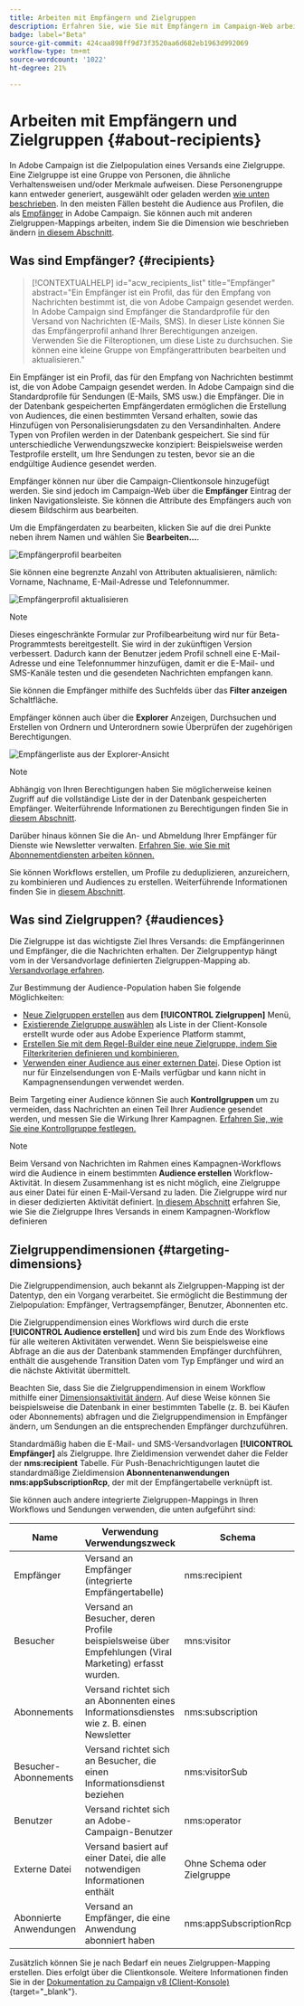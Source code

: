 ```yaml
---
title: Arbeiten mit Empfängern und Zielgruppen
description: Erfahren Sie, wie Sie mit Empfängern im Campaign-Web arbeiten.
badge: label="Beta"
source-git-commit: 424caa898ff9d73f3520aa6d682eb1963d992069
workflow-type: tm+mt
source-wordcount: '1022'
ht-degree: 21%

---
```



# Arbeiten mit Empfängern und Zielgruppen {#about-recipients}

In Adobe Campaign ist die Zielpopulation eines Versands eine Zielgruppe. Eine Zielgruppe ist eine Gruppe von Personen, die ähnliche Verhaltensweisen und/oder Merkmale aufweisen. Diese Personengruppe kann entweder generiert, ausgewählt oder geladen werden [wie unten beschrieben](#audiences). In den meisten Fällen besteht die Audience aus Profilen, die als [Empfänger](#recipients) in Adobe Campaign. Sie können auch mit anderen Zielgruppen-Mappings arbeiten, indem Sie die Dimension wie beschrieben ändern [in diesem Abschnitt](#targeting-dimensions).

## Was sind Empfänger? {#recipients}

>[!CONTEXTUALHELP]
>id="acw_recipients_list"
>title="Empfänger"
>abstract="Ein Empfänger ist ein Profil, das für den Empfang von Nachrichten bestimmt ist, die von Adobe Campaign gesendet werden. In Adobe Campaign sind Empfänger die Standardprofile für den Versand von Nachrichten (E-Mails, SMS). In dieser Liste können Sie das Empfängerprofil anhand Ihrer Berechtigungen anzeigen. Verwenden Sie die Filteroptionen, um diese Liste zu durchsuchen. Sie können eine kleine Gruppe von Empfängerattributen bearbeiten und aktualisieren."

Ein Empfänger ist ein Profil, das für den Empfang von Nachrichten bestimmt ist, die von Adobe Campaign gesendet werden. In Adobe Campaign sind die Standardprofile für Sendungen (E-Mails, SMS usw.) die Empfänger. Die in der Datenbank gespeicherten Empfängerdaten ermöglichen die Erstellung von Audiences, die einen bestimmten Versand erhalten, sowie das Hinzufügen von Personalisierungsdaten zu den Versandinhalten. Andere Typen von Profilen werden in der Datenbank gespeichert. Sie sind für unterschiedliche Verwendungszwecke konzipiert: Beispielsweise werden Testprofile erstellt, um Ihre Sendungen zu testen, bevor sie an die endgültige Audience gesendet werden.

Empfänger können nur über die Campaign-Clientkonsole hinzugefügt werden. Sie sind jedoch im Campaign-Web über die **Empfänger** Eintrag der linken Navigationsleiste. Sie können die Attribute des Empfängers auch von diesem Bildschirm aus bearbeiten.

Um die Empfängerdaten zu bearbeiten, klicken Sie auf die drei Punkte neben ihrem Namen und wählen Sie **Bearbeiten...**.

![Empfängerprofil bearbeiten](assets/recipient-edit.png)

Sie können eine begrenzte Anzahl von Attributen aktualisieren, nämlich: Vorname, Nachname, E-Mail-Adresse und Telefonnummer.

![Empfängerprofil aktualisieren](assets/recipient-update.png)

>[!NOTE]
>
>Dieses eingeschränkte Formular zur Profilbearbeitung wird nur für Beta-Programmtests bereitgestellt. Sie wird in der zukünftigen Version verbessert. Dadurch kann der Benutzer jedem Profil schnell eine E-Mail-Adresse und eine Telefonnummer hinzufügen, damit er die E-Mail- und SMS-Kanäle testen und die gesendeten Nachrichten empfangen kann.

Sie können die Empfänger mithilfe des Suchfelds über das **Filter anzeigen** Schaltfläche.

Empfänger können auch über die **Explorer** Anzeigen, Durchsuchen und Erstellen von Ordnern und Unterordnern sowie Überprüfen der zugehörigen Berechtigungen.

![Empfängerliste aus der Explorer-Ansicht](assets/recipients-from-explorer.png)

>[!NOTE]
>
>Abhängig von Ihren Berechtigungen haben Sie möglicherweise keinen Zugriff auf die vollständige Liste der in der Datenbank gespeicherten Empfänger. Weiterführende Informationen zu Berechtigungen finden Sie in [diesem Abschnitt](../get-started/permissions.md).

Darüber hinaus können Sie die An- und Abmeldung Ihrer Empfänger für Dienste wie Newsletter verwalten. [Erfahren Sie, wie Sie mit Abonnementdiensten arbeiten können.](manage-services.md)

Sie können Workflows erstellen, um Profile zu deduplizieren, anzureichern, zu kombinieren und Audiences zu erstellen. Weiterführende Informationen finden Sie in [diesem Abschnitt](../workflows/gs-workflows.md).

## Was sind Zielgruppen? {#audiences}

Die Zielgruppe ist das wichtigste Ziel Ihres Versands: die Empfängerinnen und Empfänger, die die Nachrichten erhalten. Der Zielgruppentyp hängt vom in der Versandvorlage definierten Zielgruppen-Mapping ab. [Versandvorlage erfahren](../msg/delivery-template.md).

Zur Bestimmung der Audience-Population haben Sie folgende Möglichkeiten:

* [Neue Zielgruppen erstellen](create-audience.md) aus dem **[!UICONTROL Zielgruppen]** Menü,
* [Existierende Zielgruppe auswählen](add-audience.md) als Liste in der Client-Konsole erstellt wurde oder aus Adobe Experience Platform stammt,
* [Erstellen Sie mit dem Regel-Builder eine neue Zielgruppe, indem Sie Filterkriterien definieren und kombinieren,](segment-builder.md)
* [Verwenden einer Audience aus einer externen Datei](file-audience.md). Diese Option ist nur für Einzelsendungen von E-Mails verfügbar und kann nicht in Kampagnensendungen verwendet werden.

Beim Targeting einer Audience können Sie auch **Kontrollgruppen** um zu vermeiden, dass Nachrichten an einen Teil Ihrer Audience gesendet werden, und messen Sie die Wirkung Ihrer Kampagnen. [Erfahren Sie, wie Sie eine Kontrollgruppe festlegen.](control-group.md)

>[!NOTE]
>
>Beim Versand von Nachrichten im Rahmen eines Kampagnen-Workflows wird die Audience in einem bestimmten **Audience erstellen** Workflow-Aktivität. In diesem Zusammenhang ist es nicht möglich, eine Zielgruppe aus einer Datei für einen E-Mail-Versand zu laden. Die Zielgruppe wird nur in dieser dedizierten Aktivität definiert. [In diesem Abschnitt](../workflows/activities/build-audience.md) erfahren Sie, wie Sie die Zielgruppe Ihres Versands in einem Kampagnen-Workflow definieren

## Zielgruppendimensionen {#targeting-dimensions}

Die Zielgruppendimension, auch bekannt als Zielgruppen-Mapping ist der Datentyp, den ein Vorgang verarbeitet. Sie ermöglicht die Bestimmung der Zielpopulation: Empfänger, Vertragsempfänger, Benutzer, Abonnenten etc.

Die Zielgruppendimension eines Workflows wird durch die erste **[!UICONTROL Audience erstellen]** und wird bis zum Ende des Workflows für alle weiteren Aktivitäten verwendet. Wenn Sie beispielsweise eine Abfrage an die aus der Datenbank stammenden Empfänger durchführen, enthält die ausgehende Transition Daten vom Typ Empfänger und wird an die nächste Aktivität übermittelt.

Beachten Sie, dass Sie die Zielgruppendimension in einem Workflow mithilfe einer [Dimensionsaktivität ändern](../workflows/activities/change-dimension.md). Auf diese Weise können Sie beispielsweise die Datenbank in einer bestimmten Tabelle (z. B. bei Käufen oder Abonnements) abfragen und die Zielgruppendimension in Empfänger ändern, um Sendungen an die entsprechenden Empfänger durchzuführen.

Standardmäßig haben die E-Mail- und SMS-Versandvorlagen **[!UICONTROL Empfänger]** als Zielgruppe. Ihre Zieldimension verwendet daher die Felder der **nms:recipient** Tabelle. Für Push-Benachrichtigungen lautet die standardmäßige Zieldimension **Abonnentenanwendungen nms:appSubscriptionRcp**, der mit der Empfängertabelle verknüpft ist.

Sie können auch andere integrierte Zielgruppen-Mappings in Ihren Workflows und Sendungen verwenden, die unten aufgeführt sind:

| Name | Verwendung Verwendungszweck | Schema |
|---|---|---|
| Empfänger | Versand an Empfänger (integrierte Empfängertabelle) | nms:recipient |
| Besucher | Versand an Besucher, deren Profile beispielsweise über Empfehlungen (Viral Marketing) erfasst wurden. | mns:visitor |
| Abonnements  | Versand richtet sich an Abonnenten eines Informationsdienstes wie z. B. einen Newsletter | nms:subscription |
| Besucher-Abonnements | Versand richtet sich an Besucher, die einen Informationsdienst beziehen | nms:visitorSub |
| Benutzer | Versand richtet sich an Adobe-Campaign-Benutzer | nms:operator |
| Externe Datei | Versand basiert auf einer Datei, die alle notwendigen Informationen enthält | Ohne Schema oder Zielgruppe |
| Abonnierte Anwendungen | Versand an Empfänger, die eine Anwendung abonniert haben | nms:appSubscriptionRcp |

Zusätzlich können Sie je nach Bedarf ein neues Zielgruppen-Mapping erstellen. Dies erfolgt über die Clientkonsole. Weitere Informationen finden Sie in der [Dokumentation zu Campaign v8 (Client-Konsole)](https://experienceleague.adobe.com/docs/campaign/campaign-v8/audience/add-profiles/target-mappings.html#new-mapping){target="_blank"}.
